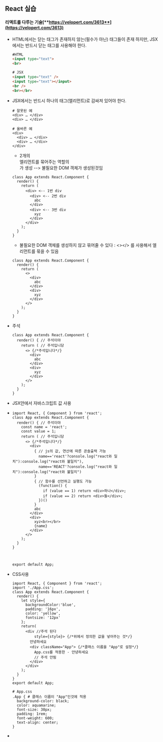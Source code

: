 ## React 실습



#### 리액트를 다루는 기술[**https://velopert.com/3613**](https://velopert.com/3613)



- HTML에서는 닫는 태그가 존재하지 않는(필수가 아닌) 태그들이 존재 하지만, JSX에서는 반드시 닫는 태그를 사용해야 한다.

  ```html
  #HTML
  <input type="text">
  <br>
  
  # JSX
  <input type="text" />
  <input type="text"></input>
  <br />
  <br></br>
  
  ```

  

- JSX에서는 반드시 하나의 태그(엘리먼트)로 감싸져 있어야 한다.

  ```react
  # 잘못된 예 
  <div> … </div>
  <div> … </div>
  
  # 올바른 예 
  <div>
  	<div> … </div>
  	<div> … </div>
  </div>
  
  ```

  -  2개의 <div> 엘리먼트를 묶어주는 역할의 <div>가 생성 --> 불필요한 DOM 객체가 생성된것임

  ```react
  class App extends React.Component {
    render() {
      return (
        <div> <-- 1번 div
          <div> <-- 2번 div
            abc
          </div>
          <div> <-- 3번 div
            xyz
          </div>
        </div>
      );
    }
  }
  ```

  - 불필요한 DOM 객체를 생성하지 않고 묶어줄 수 있다 : <></> 를 사용해서 엘리먼트를 묶을 수 있음

  ```react
  class App extends React.Component {
    render() {
      return (
        <>
          <div>
            abc
          </div>
          <div>
            xyz
          </div>
        </>
      );
    }
  }
  
  ```

- 주석 

  ```react
  class App extends React.Component {
    render() { // 주석이야
      return ( // 주석입니당
        <> {/*주석입니다*/}
          <div>
            abc
          </div>
          <div>
            xyz
          </div>
        </>
      );
    }
  }
  ```



- JSX안에서 자바스크립트 값 사용

- ```react
  import React, { Component } from 'react';
  class App extends React.Component {
    render() { // 주석이야
      const name = 'react';
      const value = 1;
      return ( // 주석입니당
        <> {/*주석입니다*/}
          <div>
            { // js의 값, 연산에 따른 콘솔출력 가능
              name=='react'?console.log("react와 일치"):console.log("react와 불일치"),
              name=='REACT'?console.log("react와 일치"):console.log("react와 불일치")
            }
            { // 함수를 선언하고 실행도 가능
              (function() {
                if (value == 1) return <div>하나</div>;
                if (value == 2) return <div>둘</div>;
              })()
            }
            abc
          </div>
          <div>
            xyz<br></br>
            {name}
          </div>
        </>
      );
    }
  }
  
  
  
  export default App;
  
  ```



- CSS사용

  ```react
  import React, { Component } from 'react';
  import './App.css';
  class App extends React.Component {
    render() { 
      let style={
        backgroundColor:'blue',
        padding: '16px',
        color: 'yellow',
        fontsize: '12px'
      };
      return(
        <div //주석 된다
            style={style}> {/*위에서 정의한 값을 넣어주는 것*/}
          안녕하세요
          <div className="App"> {/*클래스 이름을 "App"로 설정*/}
            App.css를 적용한 - 안녕하세요 
            // 주석 안됨
          </div>
        </div>
      );
    }
  }
  export default App;
  
  # App.css
  .App { # 클래스 이름이 "App"인것에 적용 
    background-color: black;
    color: aquamarine;
    font-size: 30px;
    padding: 1rem;
    font-weight: 600;
    text-align: center;
  }
  
  ```

- 

